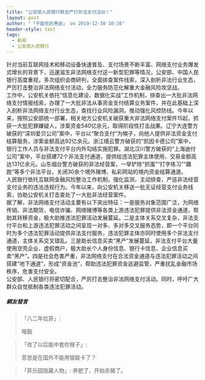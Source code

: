 ```yaml
---
title: "公安部人民银行联合严打非法支付活动！"
layout: post
author: "「不能吃的黑皮」 on 2019-12-30 10:38"
header-style: text
tags:
  - 新闻
  - 公安部人民银行
---
```


针对当前互联网技术和移动设备快速普及、支付场景不断丰富、网络支付业务爆发式增长的背景下，迅速滋生非法网络支付这一新型犯罪等情况，公安部、中国人民银行高度重视，多次组织会商研判，全面排查案件线索，深入剖析非法行业生态，严厉打击整治非法网络支付活动，全力服务防范化解重大金融风险攻坚战。
<br>工作中，公安机关依托“信息化建设、数据化实战”工作机制，排查出一大批非法网络支付情报线索，办理了一大批非法从事资金支付结算业务案件，并在此基础上深入剖析非法网络支付行业生态，查找行业风险漏洞，推动强化风控防线。今年以来，按照公安部统一部署，相关地方公安机关破获重大非法网络支付案件15起，抓获一大批犯罪嫌疑人，涉案资金540亿余元，取得阶段性打击战果。辽宁大连警方破获的“深圳爱贝公司”案中，平台以“聚合支付”为幌子，向他人提供非法资金支付结算服务，涉案金额高达92亿余元。浙江缙云警方破获的“凯因卡德公司”案中，银行工作人员与非法支付平台内外勾结实施犯罪。湖北汉川警方破获的“上海迪付公司”案中，平台搭建72个非法支付通道，提供给违法犯罪主体使用，交易金额高达131亿余元。山东烟台警方破获的非法经营案，一举铲除“抓蛋”“打字练习”“趣跑”等多个非法平台，关闭30余个境外赌博、私彩网站的境内资金结算通道。
<br>人民银行依托互联网金融风险整治工作机制，强化监测，主动排查，严惩非法经营支付业务的违法违规行为。今年以来，向公安机关移送一批无证经营支付业务线索，协助公安机关打击查处了一大批非法经营案件。
<br>据了解，非法网络支付活动主要有以下突出特征：一是服务对象范围广泛，为网络传销、非法期货、电信诈骗、网络赌博等各类上游违法犯罪提供非法资金通道，帮助其转移资金，极大助推违法犯罪活动发展蔓延。二是主体关系交叉复杂，非法支付平台和上游违法犯罪活动之间呈现一对多、多对多交叉服务态势，即一个平台同时为多个违法犯罪活动提供非法支付服务，违法犯罪主体亦同时使用多个非法支付通道，主体关系交叉错乱。三是助长信息买卖“黑产”发展蔓延，非法支付平台大量使用空壳企业、虚假商户，极大助长个人身份信息、银行卡信息、企业信息买卖“黑产”。四是社会危害严重，非法网络支付在合法资金通道与违法犯罪活动之间搭建“地下通道”，形成“资金池”，帮助违法犯罪资金逃避监管，严重扰乱金融市场秩序，危害支付安全。
<br>公安部、人民银行将密切配合，严厉打击整治非法网络支付活动。同时，呼吁广大群众自觉抵制各类违法犯罪活动。
<input type="hidden" value="菲乐园提供"><br>

##### 網友發言 
> 「八二年拉菲」:
> <p>哦豁</p>

> 「改了以后能中套你猴子」:
> <p>意思是在国外不能用银联卡了？</p>

> 「菲乐园隐藏人物」:
> 养肥了，开始杀猪了。


